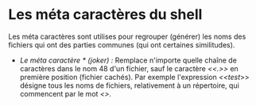 # Les méta caractères du shell

Les méta caractères sont utilises pour regrouper (générer) les noms des fichiers
qui ont des parties communes (qui ont certaines similitudes).

- *Le méta caractère \* (joker) :* Remplace n'importe quelle chaîne de caractères
dans le nom 48 d'un fichier, sauf le caractère *<<.>>* en première position (fichier
cachés). Par exemple l'expression *<<test*>> désigne tous les noms de fichiers,
relativement à un répertoire, qui commencent par le mot *<<test>>*.

